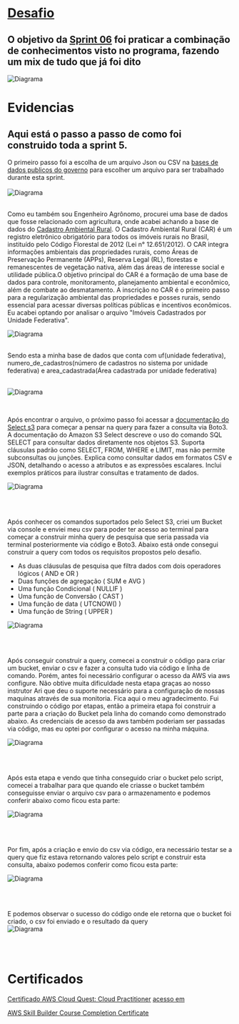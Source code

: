 # [Desafio](https://github.com/rafaelkabata/ProgramaBolsasPB/tree/main/Sprint%206/Desafio)
## O objetivo da [Sprint 06](https://github.com/rafaelkabata/ProgramaBolsasPB/tree/main/Sprint%206/Desafio) foi praticar a combinação de conhecimentos visto no programa, fazendo um mix de tudo que já foi dito

![Diagrama](https://github.com/rafaelkabata/ProgramaBolsasPB/blob/main/Sprint%206/evidencias/Desafio.png)
<br/>
</div>

# Evidencias

## Aqui está o passo a passo de como foi construido toda a sprint 5.

O primeiro passo foi a escolha de um arquivo Json ou CSV na [bases de dados publicos do governo](https://dados.gov.br/home) para escolher um arquivo para ser trabalhado durante esta sprint.<br><br>
![Diagrama](https://github.com/rafaelkabata/ProgramaBolsasPB/blob/main/Sprint%205/evidencias/dados_governo.png)
<br><br>

Como eu também sou Engenheiro Agrônomo, procurei uma base de dados que fosse relacionado com agricultura, onde acabei achando a base de dados do [Cadastro Ambiental Rural](https://dados.gov.br/dados/conjuntos-dados/cadastro-ambiental-rural1). O Cadastro Ambiental Rural (CAR) é um registro eletrônico obrigatório para todos os imóveis rurais no Brasil, instituído pelo Código Florestal de 2012 (Lei n° 12.651/2012). O CAR integra informações ambientais das propriedades rurais, como Áreas de Preservação Permanente (APPs), Reserva Legal (RL), florestas e remanescentes de vegetação nativa, além das áreas de interesse social e utilidade pública.O objetivo principal do CAR é a formação de uma base de dados para controle, monitoramento, planejamento ambiental e econômico, além de combate ao desmatamento. A inscrição no CAR é o primeiro passo para a regularização ambiental das propriedades e posses rurais, sendo essencial para acessar diversas políticas públicas e incentivos econômicos. Eu acabei optando por analisar o arquivo "Imóveis Cadastrados por Unidade Federativa". 
<br>

![Diagrama](https://github.com/rafaelkabata/ProgramaBolsasPB/blob/main/Sprint%205/evidencias/cadastro_area_rural.png)
<br><br>

Sendo esta a minha base de dados que conta com uf(unidade federativa), numero_de_cadastros(número de cadastros no sistema por unidade federativa) e area_cadastrada(Área cadastrada por unidade federativa) <br> <br>

![Diagrama](https://github.com/rafaelkabata/ProgramaBolsasPB/blob/main/Sprint%205/evidencias/imoveis_cadastrados_tabela.png)

<br>

Após encontrar o arquivo, o próximo passo foi acessar a [documentação do Select s3](https://docs.aws.amazon.com/pt_br/AmazonS3/latest/userguide/s3-select-sql-reference-select.html) para começar a pensar na query para fazer a consulta via Boto3. A documentação do Amazon S3 Select descreve o uso do comando SQL SELECT para consultar dados diretamente nos objetos S3. Suporta cláusulas padrão como SELECT, FROM, WHERE e LIMIT, mas não permite subconsultas ou junções. Explica como consultar dados em formatos CSV e JSON, detalhando o acesso a atributos e as expressões escalares. Inclui exemplos práticos para ilustrar consultas e tratamento de dados.
<br>


![Diagrama](https://github.com/rafaelkabata/ProgramaBolsasPB/blob/main/Sprint%205/evidencias/documentacao_aws.png)

<br><br>

Após conhecer os comandos suportados pelo Select S3, criei um Bucket via console e enviei meu csv para poder ter acesso ao terminal para começar a construir minha query de pesquisa que seria passada via terminal posteriormente via código e Boto3. Abaixo está onde consegui construir a query com todos os requisitos propostos pelo desafio. 
- As duas cláusulas de pesquisa que filtra dados com dois operadores lógicos ( AND e OR )
- Duas funções de agregação ( SUM e AVG )
- Uma função Condicional ( NULLIF )
- Uma função de Conversão ( CAST )
- Uma função de data ( UTCNOW() )
- Uma função de String ( UPPER )
  
![Diagrama](https://github.com/rafaelkabata/ProgramaBolsasPB/blob/main/Sprint%205/evidencias/consulta_s3_aws.png)

<br><br>

Após conseguir construir a query, comecei a construir o código para criar um bucket, enviar o csv e fazer a consulta tudo via código e linha de comando. Porém, antes foi necessário configurar o acesso da AWS via aws configure. Não obtive muita dificuldade nesta etapa graças ao nosso instrutor Ari que deu o suporte necessário para a configuração de nossas maquinas através de sua monitoria. Fica aqui o meu agradecimento. Fui construindo o código por etapas, então a primeira etapa foi construir a parte para a criação do Bucket pela linha do comando como demonstrado abaixo. As credenciais de acesso da aws também poderiam ser passadas via código, mas eu optei por configurar o acesso na minha máquina.

![Diagrama](https://github.com/rafaelkabata/ProgramaBolsasPB/blob/main/Sprint%205/evidencias/codigo_criacao_bucket.png)

<br><br>

Após esta etapa e vendo que tinha conseguido criar o bucket pelo script, comecei a trabalhar para que quando ele criasse o bucket também conseguisse enviar o arquivo csv para o armazenamento e podemos conferir abaixo como ficou esta parte:

![Diagrama](https://github.com/rafaelkabata/ProgramaBolsasPB/blob/main/Sprint%205/evidencias/enviar_csv_aws.png)

<br><br>

Por fim, após a criação e envio do csv via código, era necessário testar se a query que fiz estava retornando valores pelo script e construir esta consulta, abaixo podemos conferir como ficou esta parte:
<br>


![Diagrama](https://github.com/rafaelkabata/ProgramaBolsasPB/blob/main/Sprint%205/evidencias/enviar_query_e_retornar_valor_aws.png)

<br><br>

E podemos observar o sucesso do código onde ele retorna que o bucket foi criado, o csv foi enviado e o resultado da query 
<br> 
![Diagrama](https://github.com/rafaelkabata/ProgramaBolsasPB/blob/main/Sprint%205/evidencias/resultado_prompt_aws.png)

<br><br>

# Certificados
[Certificado AWS Cloud Quest: Cloud Practitioner](https://github.com/rafaelkabata/ProgramaBolsasPB/blob/main/Sprint%205/certificados/aws-cloud-quest.png) [acesso em](https://www.credly.com/badges/b2d4674c-b441-4fe1-94ed-a94d3b89a51a)

[AWS Skill Builder Course Completion Certificate](https://github.com/rafaelkabata/ProgramaBolsasPB/blob/main/Sprint%205/certificados/18719_5_5266074_1716215657_AWS%20Skill%20Builder%20Course%20Completion%20Certificate.pdf)
<br/>
</div>



